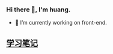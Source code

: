 ### Hi there 👋, I'm huang.
- 🔭 I’m currently working on front-end.

## [学习笔记](https://www.yuque.com/shenjingwa-jr6ef/pb9pv8/ox0lxmllh6nb6asx)

<!--
**format001/format001** is a ✨ _special_ ✨ repository because its `README.md` (this file) appears on your GitHub profile.

Here are some ideas to get you started:

- 🔭 I’m currently working on ...
- 🌱 I’m currently learning ...
- 👯 I’m looking to collaborate on ...
- 🤔 I’m looking for help with ...
- 💬 Ask me about ...
- 📫 How to reach me: ...
- 😄 Pronouns: ...
- ⚡ Fun fact: ...
-->
